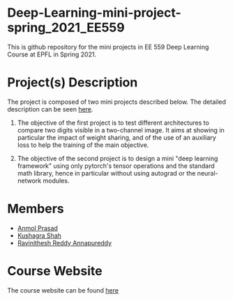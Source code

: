 # Deep-Learning-mini-project-spring_2021_EE559

This is github repository for the mini projects in EE 559 Deep Learning Course at EPFL in Spring 2021.

# Project(s) Description

The project is composed of two mini projects described below. The detailed description can be seen [here](dlc-miniprojects.pdf).

1. The objective of the first project is to test different architectures to compare two digits visible in a two-channel image. It aims at showing in particular the impact of weight sharing, and of the use of an auxiliary loss to help the training of the main objective.

2. The objective of the second project is to design a mini "deep learning framework" using only pytorch's tensor operations and the standard math library, hence in particular without using autograd or the neural-network modules.

# Members

- [Anmol Prasad](anmol.prasad@epfl.ch)
- [Kushagra Shah](KushagraShah.github.io)
- [Ravinithesh Reddy Annapureddy](ravinitheshreddy.github.io)

# Course Website

The course website can be found [here](https://fleuret.org/dlc/index.html)
